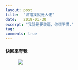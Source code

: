 ```yaml
---
layout: post
title:  "没错我就是大佬"
date:   2019-01-30
excerpt: "我就是要装逼，你慌不慌."
tag:
comments: true
---
```



#### 快回来夸我

<figure>
	<a href="http://www.17qq.com/img_biaoqing/38541938.jpeg"><img src="http://www.17qq.com/img_biaoqing/38541938.jpeg"></a>
</figure>
